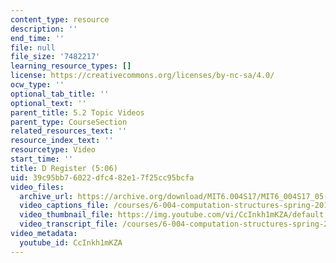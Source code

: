 ```yaml
---
content_type: resource
description: ''
end_time: ''
file: null
file_size: '7482217'
learning_resource_types: []
license: https://creativecommons.org/licenses/by-nc-sa/4.0/
ocw_type: ''
optional_tab_title: ''
optional_text: ''
parent_title: 5.2 Topic Videos
parent_type: CourseSection
related_resources_text: ''
resource_index_text: ''
resourcetype: Video
start_time: ''
title: D Register (5:06)
uid: 39c95bb7-6022-dfc4-82e1-7f25cc95bcfa
video_files:
  archive_url: https://archive.org/download/MIT6.004S17/MIT6_004S17_05-02-03_300k.mp4
  video_captions_file: /courses/6-004-computation-structures-spring-2017/dbef0c59cedf53bc8048e711f437b8a1_CcInkh1mKZA.vtt
  video_thumbnail_file: https://img.youtube.com/vi/CcInkh1mKZA/default.jpg
  video_transcript_file: /courses/6-004-computation-structures-spring-2017/6729f06bddf8e4a56e88a929504dd595_CcInkh1mKZA.pdf
video_metadata:
  youtube_id: CcInkh1mKZA
---
```

